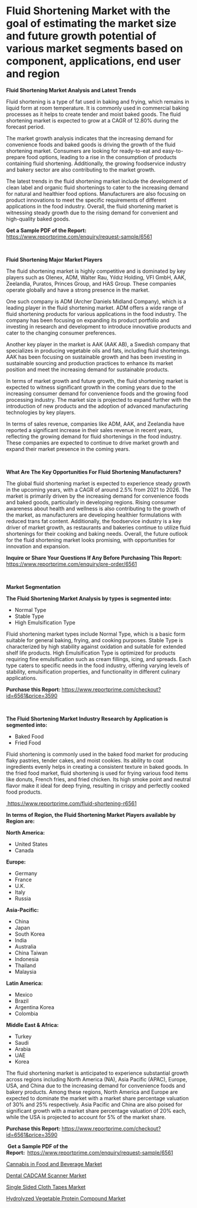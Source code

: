<p><h1>Fluid Shortening Market with the goal of estimating the market size and future growth potential of various market segments based on component, applications, end user and region</h1></p><p><strong>Fluid Shortening Market Analysis and Latest Trends</strong></p>
<p><p>Fluid shortening is a type of fat used in baking and frying, which remains in liquid form at room temperature. It is commonly used in commercial baking processes as it helps to create tender and moist baked goods. The fluid shortening market is expected to grow at a CAGR of 12.80% during the forecast period.</p><p>The market growth analysis indicates that the increasing demand for convenience foods and baked goods is driving the growth of the fluid shortening market. Consumers are looking for ready-to-eat and easy-to-prepare food options, leading to a rise in the consumption of products containing fluid shortening. Additionally, the growing foodservice industry and bakery sector are also contributing to the market growth.</p><p>The latest trends in the fluid shortening market include the development of clean label and organic fluid shortenings to cater to the increasing demand for natural and healthier food options. Manufacturers are also focusing on product innovations to meet the specific requirements of different applications in the food industry. Overall, the fluid shortening market is witnessing steady growth due to the rising demand for convenient and high-quality baked goods.</p></p>
<p><strong>Get a Sample PDF of the Report:&nbsp;</strong> <a href="https://www.reportprime.com/enquiry/request-sample/6561">https://www.reportprime.com/enquiry/request-sample/6561</a></p>
<p>&nbsp;</p>
<p><strong>Fluid Shortening Major Market Players</strong></p>
<p><p>The fluid shortening market is highly competitive and is dominated by key players such as Olenex, ADM, Walter Rau, Yıldız Holding, VFI GmbH, AAK, Zeelandia, Puratos, Princes Group, and HAS Group. These companies operate globally and have a strong presence in the market.</p><p>One such company is ADM (Archer Daniels Midland Company), which is a leading player in the fluid shortening market. ADM offers a wide range of fluid shortening products for various applications in the food industry. The company has been focusing on expanding its product portfolio and investing in research and development to introduce innovative products and cater to the changing consumer preferences.</p><p>Another key player in the market is AAK (AAK AB), a Swedish company that specializes in producing vegetable oils and fats, including fluid shortenings. AAK has been focusing on sustainable growth and has been investing in sustainable sourcing and production practices to enhance its market position and meet the increasing demand for sustainable products.</p><p>In terms of market growth and future growth, the fluid shortening market is expected to witness significant growth in the coming years due to the increasing consumer demand for convenience foods and the growing food processing industry. The market size is projected to expand further with the introduction of new products and the adoption of advanced manufacturing technologies by key players.</p><p>In terms of sales revenue, companies like ADM, AAK, and Zeelandia have reported a significant increase in their sales revenue in recent years, reflecting the growing demand for fluid shortenings in the food industry. These companies are expected to continue to drive market growth and expand their market presence in the coming years.</p></p>
<p>&nbsp;</p>
<p><strong>What Are The Key Opportunities For Fluid Shortening Manufacturers?</strong></p>
<p><p>The global fluid shortening market is expected to experience steady growth in the upcoming years, with a CAGR of around 2.5% from 2021 to 2026. The market is primarily driven by the increasing demand for convenience foods and baked goods, particularly in developing regions. Rising consumer awareness about health and wellness is also contributing to the growth of the market, as manufacturers are developing healthier formulations with reduced trans fat content. Additionally, the foodservice industry is a key driver of market growth, as restaurants and bakeries continue to utilize fluid shortenings for their cooking and baking needs. Overall, the future outlook for the fluid shortening market looks promising, with opportunities for innovation and expansion.</p></p>
<p><strong>Inquire or Share Your Questions If Any Before Purchasing This Report:</strong> <a href="https://www.reportprime.com/enquiry/pre-order/6561">https://www.reportprime.com/enquiry/pre-order/6561</a></p>
<p>&nbsp;</p>
<p><strong>Market Segmentation</strong></p>
<p><strong>The Fluid Shortening Market Analysis by types is segmented into:</strong></p>
<p><ul><li>Normal Type</li><li>Stable Type</li><li>High Emulsification Type</li></ul></p>
<p><p>Fluid shortening market types include Normal Type, which is a basic form suitable for general baking, frying, and cooking purposes. Stable Type is characterized by high stability against oxidation and suitable for extended shelf life products. High Emulsification Type is optimized for products requiring fine emulsification such as cream fillings, icing, and spreads. Each type caters to specific needs in the food industry, offering varying levels of stability, emulsification properties, and functionality in different culinary applications.</p></p>
<p><strong>Purchase this Report:&nbsp;</strong><a href="https://www.reportprime.com/checkout?id=6561&price=3590">https://www.reportprime.com/checkout?id=6561&price=3590</a></p>
<p>&nbsp;</p>
<p><strong>The Fluid Shortening Market Industry Research by Application is segmented into:</strong></p>
<p><ul><li>Baked Food</li><li>Fried Food</li></ul></p>
<p><p>Fluid shortening is commonly used in the baked food market for producing flaky pastries, tender cakes, and moist cookies. Its ability to coat ingredients evenly helps in creating a consistent texture in baked goods. In the fried food market, fluid shortening is used for frying various food items like donuts, French fries, and fried chicken. Its high smoke point and neutral flavor make it ideal for deep frying, resulting in crispy and perfectly cooked food products.</p></p>
<p><a href="https://www.reportprime.com/fluid-shortening-r6561">&nbsp;https://www.reportprime.com/fluid-shortening-r6561</a></p>
<p><strong>In terms of Region, the Fluid Shortening Market Players available by Region are:</strong></p>
<p>
    <p> <strong> North America: </strong>
        <ul>
            <li>United States</li>
            <li>Canada</li>
        </ul>
        </p> 
    <p> <strong> Europe: </strong>
        <ul>
            <li>Germany</li>
            <li>France</li>
            <li>U.K.</li>
            <li>Italy</li>
            <li>Russia</li>
        </ul>
        </p> 
    <p> <strong> Asia-Pacific: </strong>
        <ul>
            <li>China</li>
            <li>Japan</li>
            <li>South Korea</li>
            <li>India</li>
            <li>Australia</li>
            <li>China Taiwan</li>
            <li>Indonesia</li>
            <li>Thailand</li>
            <li>Malaysia</li>
        </ul>
        </p> 
    <p> <strong> Latin America: </strong>
        <ul>
            <li>Mexico</li>
            <li>Brazil</li>
            <li>Argentina Korea</li>
            <li>Colombia</li>
        </ul>
        </p> 
    <p> <strong> Middle East & Africa: </strong>
        <ul>
            <li>Turkey</li>
            <li>Saudi</li>
            <li>Arabia</li>
            <li>UAE</li>
            <li>Korea</li>
        </ul>
    </p>
    </p>
<p><p>The fluid shortening market is anticipated to experience substantial growth across regions including North America (NA), Asia Pacific (APAC), Europe, USA, and China due to the increasing demand for convenience foods and bakery products. Among these regions, North America and Europe are expected to dominate the market with a market share percentage valuation of 30% and 25% respectively. Asia Pacific and China are also poised for significant growth with a market share percentage valuation of 20% each, while the USA is projected to account for 5% of the market share.</p></p>
<p><strong>Purchase this Report: </strong><a href="https://www.reportprime.com/checkout?id=6561&price=3590">https://www.reportprime.com/checkout?id=6561&price=3590</a></p>
<p>&nbsp;<strong>Get a Sample PDF of the Report:&nbsp;&nbsp;</strong><a href="https://www.reportprime.com/enquiry/request-sample/6561">https://www.reportprime.com/enquiry/request-sample/6561</a></p>
<p><strong></strong></p>
<p><p><a href="https://github.com/pennyaldbrittonh658/Market-Research-Report-List-1/blob/main/cannabis-in-food-and-beverage-market.md">Cannabis in Food and Beverage Market</a></p><p><a href="https://issuu.com/reportprime-2/docs/dental-cadcam-scanner-market-size-2030.pptx">Dental CADCAM Scanner Market</a></p><p><a href="https://issuu.com/reportprime-2/docs/single-sided-cloth-tapes-market-size-2030.pptx">Single Sided Cloth Tapes Market</a></p><p><a href="https://github.com/gcimaudf65/Market-Research-Report-List-1/blob/main/hydrolyzed-vegetable-protein-compound-market.md">Hydrolyzed Vegetable Protein Compound Market</a></p></p>